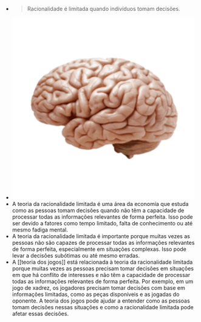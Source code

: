 ---
---

- > Racionalidade é limitada quando indivíduos tomam decisões.
- ![brain-3.gif](../assets/brain-3_1672100436021_0.gif)
- A teoria da racionalidade limitada é uma área da economia que estuda como as pessoas tomam decisões quando não têm a capacidade de processar todas as informações relevantes de forma perfeita. Isso pode ser devido a fatores como tempo limitado, falta de conhecimento ou até mesmo fadiga mental.
- A teoria da racionalidade limitada é importante porque muitas vezes as pessoas não são capazes de processar todas as informações relevantes de forma perfeita, especialmente em situações complexas. Isso pode levar a decisões subótimas ou até mesmo erradas.
- A [[teoria dos jogos]] está relacionada à teoria da racionalidade limitada porque muitas vezes as pessoas precisam tomar decisões em situações em que há conflito de interesses e não têm a capacidade de processar todas as informações relevantes de forma perfeita. Por exemplo, em um jogo de xadrez, os jogadores precisam tomar decisões com base em informações limitadas, como as peças disponíveis e as jogadas do oponente. A teoria dos jogos pode ajudar a entender como as pessoas tomam decisões nessas situações e como a racionalidade limitada pode afetar essas decisões.